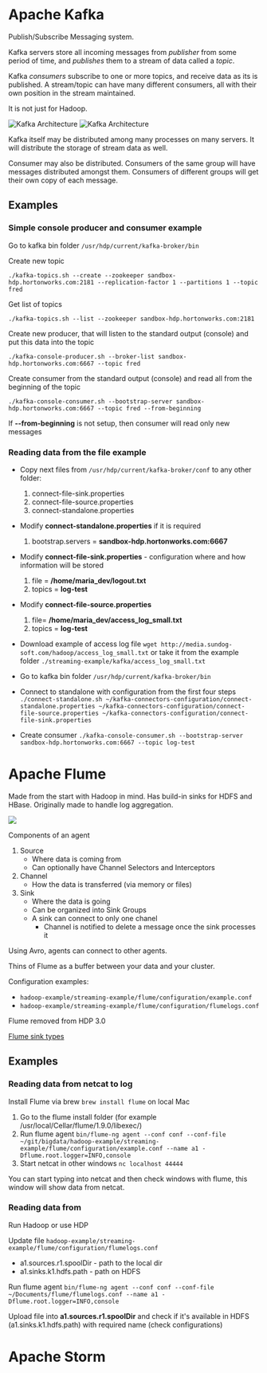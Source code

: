 # Apache Kafka
Publish/Subscribe Messaging system. 

Kafka servers store all incoming messages from _publisher_ from some period of time, and _publishes_ them to a stream of data called a _topic_. 

Kafka _consumers_ subscribe to one or more topics, and receive data as its is published. A stream/topic can have many different consumers, all with their own position in the stream maintained.

It is not just for Hadoop.

![Kafka Architecture](https://d2h0cx97tjks2p.cloudfront.net/blogs/wp-content/uploads/sites/2/2018/04/Apache-Kafka-Cluster-1.png)
![Kafka Architecture](https://d2h0cx97tjks2p.cloudfront.net/blogs/wp-content/uploads/sites/2/2018/04/Kafka-Architecture.png)

Kafka itself may be distributed among many processes on many servers. It will distribute the storage of stream data as well.

Consumer may also be distributed. Consumers of the same group will have messages distributed amongst them. Consumers of different groups will get their own copy of each message.

## Examples

### Simple console producer and consumer example

Go to kafka bin folder ```/usr/hdp/current/kafka-broker/bin```

Create new topic
```
./kafka-topics.sh --create --zookeeper sandbox-hdp.hortonworks.com:2181 --replication-factor 1 --partitions 1 --topic fred
```

Get list of topics
```
./kafka-topics.sh --list --zookeeper sandbox-hdp.hortonworks.com:2181
```
 
Create new producer, that will listen to the standard output (console) and put this data into the topic
```
./kafka-console-producer.sh --broker-list sandbox-hdp.hortonworks.com:6667 --topic fred
```

Create consumer from the standard output (console) and read all from the beginning of the topic
```
./kafka-console-consumer.sh --bootstrap-server sandbox-hdp.hortonworks.com:6667 --topic fred --from-beginning
```

If **--from-beginning** is not setup, then consumer will read only new messages

### Reading data from the file example

* Copy next files from ```/usr/hdp/current/kafka-broker/conf``` to any other folder:
    1. connect-file-sink.properties
    2. connect-file-source.properties
    3. connect-standalone.properties

* Modify **connect-standalone.properties** if it is required
    1. bootstrap.servers = **sandbox-hdp.hortonworks.com:6667**

* Modify **connect-file-sink.properties** - configuration where and how information will be stored
    1. file = **/home/maria_dev/logout.txt**
    2. topics = **log-test**

* Modify **connect-file-source.properties**
    1. file= **/home/maria_dev/access_log_small.txt**
    2. topics = **log-test**

* Download example of access log file ```wget http://media.sundog-soft.com/hadoop/access_log_small.txt``` or take it from the example folder ```./streaming-example/kafka/access_log_small.txt```

* Go to kafka bin folder ```/usr/hdp/current/kafka-broker/bin```

* Connect to standalone with configuration from the first four steps ```./connect-standalone.sh ~/kafka-connectors-configuration/connect-standalone.properties ~/kafka-connectors-configuration/connect-file-source.properties ~/kafka-connectors-configuration/connect-file-sink.properties```

* Create consumer ```./kafka-console-consumer.sh --bootstrap-server sandbox-hdp.hortonworks.com:6667 --topic log-test```

# Apache Flume
Made from the start with Hadoop in mind. Has build-in sinks for HDFS and HBase. Originally made to handle log aggregation. 

![](https://flume.apache.org/_images/DevGuide_image00.png)

Components of an agent
1. Source
    * Where data is coming from
    * Can optionally have Channel Selectors and Interceptors
2. Channel
    * How the data is transferred (via memory or files)
3. Sink
    * Where the data is going
    * Can be organized into Sink Groups
    * A sink can connect to only one chanel
        * Channel is notified to delete a message once the sink processes it

Using Avro, agents can connect to other agents.

Thins of Flume as a buffer between your data and your cluster.

Configuration examples: 
* ```hadoop-example/streaming-example/flume/configuration/example.conf```
* ```hadoop-example/streaming-example/flume/configuration/flumelogs.conf```

Flume removed from HDP 3.0

[Flume sink types](https://data-flair.training/blogs/flume-sink/)

## Examples

### Reading data from netcat to log
Install Flume via brew ```brew install flume``` on local Mac

1. Go to the flume install folder (for example /usr/local/Cellar/flume/1.9.0/libexec/)
2. Run flume agent ```bin/flume-ng agent --conf conf --conf-file ~/git/bigdata/hadoop-example/streaming-example/flume/configuration/example.conf --name a1 -Dflume.root.logger=INFO,console```
3. Start netcat in other windows ```nc localhost 44444```

You can start typing into netcat and then check windows with flume, this window will show data from netcat.

### Reading data from 
Run Hadoop or use HDP

Update file ```hadoop-example/streaming-example/flume/configuration/flumelogs.conf```
* a1.sources.r1.spoolDir - path to the local dir
* a1.sinks.k1.hdfs.path - path on HDFS

Run flume agent ```bin/flume-ng agent --conf conf --conf-file ~/Documents/flume/flumelogs.conf --name a1 -Dflume.root.logger=INFO,console```

Upload file into **a1.sources.r1.spoolDir** and check if it's available in HDFS (a1.sinks.k1.hdfs.path) with required name (check configurations)

# Apache Storm